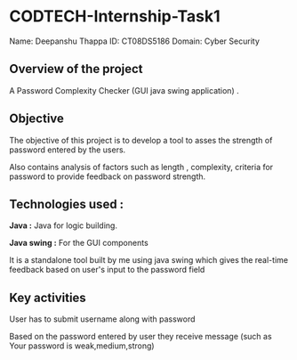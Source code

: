 # CODTECH-Internship-Task1



Name: Deepanshu Thappa
ID:  CT08DS5186
Domain: Cyber Security

## Overview of the project
A Password Complexity Checker (GUI java swing application) .

## Objective
The objective of this project is to develop a tool to asses the strength of password entered by the users. 

 Also contains analysis of  factors such as length , complexity, criteria for password to provide feedback on password strength.

 
## Technologies used :
**Java :** Java for logic building.

**Java swing :** For the GUI components

It is a standalone tool built by me using java swing which gives the real-time feedback based on user's input to the password field 

## Key activities 

User has to submit username along with password 

Based on the password entered by user they receive message (such as Your password is weak,medium,strong)


